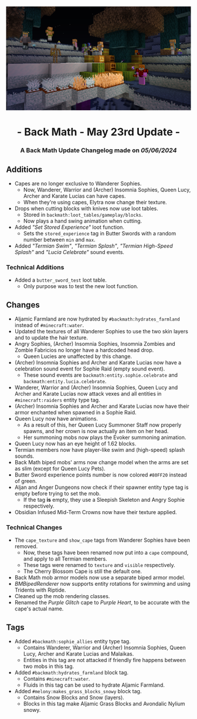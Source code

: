 ![Additions and Changes from May 23rd Update for Bountifully Expansive](ChangelogPhoto.png)

# <center>- Back Math - May 23rd Update -</center>
### <center>A Back Math Update Changelog made on *05/06/2024*</center>

## Additions
- Capes are no longer exclusive to Wanderer Sophies.
  - Now, Wanderer, Warrior and (Archer) Insomnia Sophies, Queen Lucy, Archer and Karate Lucias can have capes.
  - When they're using capes, Elytra now change their texture.
- Drops when cutting blocks with knives now use loot tables.
  - Stored in `backmath:loot_tables/gameplay/blocks`.
  - Now plays a hand swing animation when cutting.
- Added *"Set Stored Experience"* loot function.
  - Sets the `stored_experience` tag in Butter Swords with a random number between `min` and `max`.
- Added *"Termian Swim"*, *"Termian Splash"*, *"Termian High-Speed Splash"* and *"Lucia Celebrate"* sound events.

### Technical Additions
- Added a `butter_sword_test` loot table.
  - Only purpose was to test the new loot function.

## Changes
- Aljamic Farmland are now hydrated by `#backmath:hydrates_farmland` instead of `#minecraft:water`.
- Updated the textures of all Wanderer Sophies to use the two skin layers and to update the hair texture.
- Angry Sophies, (Archer) Insomnia Sophies, Insomnia Zombies and Zombie Fabricios no longer have a hardcoded head drop.
  - Queen Lucies are unaffected by this change.
- (Archer) Insomnia Sophies and Archer and Karate Lucias now have a celebration sound event for Sophie Raid (empty sound event).
  - These sound events are `backmath:entity.sophie.celebrate` and `backmath:entity.lucia.celebrate`.
- Wanderer, Warrior and (Archer) Insomnia Sophies, Queen Lucy and Archer and Karate Lucias now attack vexes and all entities in `#minecraft:raiders` entity type tag.
- (Archer) Insomnia Sophies and Archer and Karate Lucias now have their armor enchanted when spawned in a Sophie Raid.
- Queen Lucy now have animations.
  - As a result of this, her Queen Lucy Summoner Staff now properly spawns, and her crown is now actually an item on her head.
  - Her summoning mobs now plays the Evoker summoning animation.
- Queen Lucy now has an eye height of 1.62 blocks.
- Termian members now have player-like swim and (high-speed) splash sounds.
- Back Math biped mobs' arms now change model when the arms are set as slim (except for Queen Lucy Pets).
- Butter Sword experience points number is now colored `#80FF20` instead of green.
- Aljan and Anger Dungeons now check if their spawner entity type tag is empty before trying to set the mob.
  - If the tag **is** empty, they use a Sleepish Skeleton and Angry Sophie respectively.
- Obsidian Infused Mid-Term Crowns now have their texture applied.

### Technical Changes
- The `cape_texture` and `show_cape` tags from Wanderer Sophies have been removed.
  - Now, these tags have been renamed now put into a `cape` compound, and apply to all Termian members.
  - These tags were renamed to `texture` and `visible` respectively.
  - The Cherry Blossom Cape is still the default one.
- Back Math mob armor models now use a separate biped armor model.
- *BMBipedRenderer* now supports entity rotations for swimming and using Tridents with Riptide.
- Cleaned up the mob rendering classes.
- Renamed the *Purple Glitch* cape to *Purple Heart*, to be accurate with the cape's actual name.

## Tags
- Added `#backmath:sophie_allies` entity type tag.
  - Contains Wanderer, Warrior and (Archer) Insomnia Sophies, Queen Lucy, Archer and Karate Lucias and Malaikas.
  - Entities in this tag are not attacked if friendly fire happens between two mobs in this tag.
- Added `#backmath:hydrates_farmland` block tag.
  - Contains `#minecraft:water`.
  - Fluids in this tag can be used to hydrate Aljamic Farmland.
- Added `#melony:makes_grass_blocks_snowy` block tag.
  - Contains Snow Blocks and Snow (layers).
  - Blocks in this tag make Aljamic Grass Blocks and Avondalic Nylium snowy.